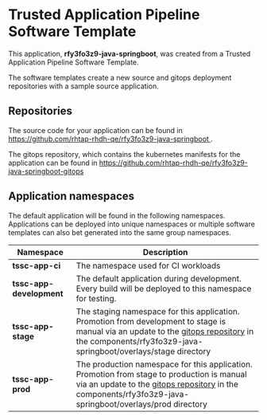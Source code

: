 # Trusted Application Pipeline Software Template

This application, **rfy3fo3z9-java-springboot**, was created from a Trusted Application Pipeline Software Template.

The software templates create a new source and gitops deployment repositories with a sample source application. 

## Repositories

The source code for your application can be found in [https://github.com/rhtap-rhdh-qe/rfy3fo3z9-java-springboot ](https://github.com/rhtap-rhdh-qe/rfy3fo3z9-java-springboot ).
 
The gitops repository, which contains the kubernetes manifests for the application can be found in 
[https://github.com/rhtap-rhdh-qe/rfy3fo3z9-java-springboot-gitops ](https://github.com/rhtap-rhdh-qe/rfy3fo3z9-java-springboot-gitops ) 

## Application namespaces 

The default application will be found in the following namespaces. Applications can be deployed into unique namespaces or multiple software templates can also bet generated into the same group namespaces.  

|  Namespace   |  Description   |  
| -------- | -------- |
| **tssc-app-ci** | The namespace used for CI workloads |
| **tssc-app-development** | The default application during development. Every build will be deployed to this namespace for testing. |
| **tssc-app-stage** | The staging namespace for this application. Promotion from development to stage is manual via an update to the [gitops repository](https://github.com/rhtap-rhdh-qe/rfy3fo3z9-java-springboot-gitops ) in the components/rfy3fo3z9-java-springboot/overlays/stage directory |
| **tssc-app-prod** | The production namespace for this application. Promotion from stage to production is manual via an update to the [gitops repository](https://github.com/rhtap-rhdh-qe/rfy3fo3z9-java-springboot-gitops ) in the components/rfy3fo3z9-java-springboot/overlays/prod directory |